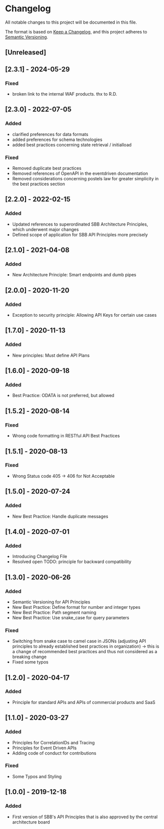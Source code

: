 # Changelog
All notable changes to this project will be documented in this file.

The format is based on [Keep a Changelog](https://keepachangelog.com/en/1.0.0/),
and this project adheres to [Semantic Versioning](https://semver.org/spec/v2.0.0.html).

## [Unreleased]

## [2.3.1] - 2024-05-29
### Fixed
- broken link to the internal WAF products. thx to R.D.

## [2.3.0] - 2022-07-05
### Added
- clarified preferences for data formats
- added preferences for schema technologies
- added best practices concerning state retrieval / initialload

### Fixed
- Removed duplicate best practices
- Removed references of OpenAPI in the eventdriven documentation
- Removed considerations concerning postels law for greater simplicity in the best practices section

## [2.2.0] - 2022-02-15
### Added
- Updated references to superordinated SBB Architecture Principles, which underwent major changes 
- Defined scope of application for SBB API Principles more precisely

## [2.1.0] - 2021-04-08
### Added
- New Architecture Principle: Smart endpoints and dumb pipes

## [2.0.0] - 2020-11-20
### Added
- Exception to security principle: Allowing API Keys for certain use cases

## [1.7.0] - 2020-11-13
### Added
- New principles: Must define API Plans

## [1.6.0] - 2020-09-18
### Added
- Best Practice: ODATA is not preferred, but allowed 

## [1.5.2] - 2020-08-14
### Fixed
- Wrong code formatting in RESTful API Best Practices

## [1.5.1] - 2020-08-13
### Fixed
- Wrong Status code 405 -> 406 for Not Acceptable

## [1.5.0] - 2020-07-24
### Added
- New Best Practice: Handle duplicate messages

## [1.4.0] - 2020-07-01
### Added
- Introducing Changelog File
- Resolved open TODO: principle for backward compatibility

## [1.3.0] - 2020-06-26
### Added
- Semantic Versioning for API Principles
- New Best Practice: Define format for number and integer types
- New Best Practice: Path segment naming
- New Best Practice: Use snake_case for query parameters
### Fixed
- Switching from snake case to camel case in JSONs (adjusting API principles to already established best practices in organization) -> this is a change of recommended best practices and thus not considered as a breaking change
- Fixed some typos

## [1.2.0] - 2020-04-17
### Added
- Principle for standard APIs and APIs of commercial products and SaaS

## [1.1.0] - 2020-03-27
### Added
- Principles for CorrelationIDs and Tracing
- Principles for Event Driven APIs
- Adding code of conduct for contributions
### Fixed
- Some Typos and Styling

## [1.0.0] - 2019-12-18
### Added
- First version of SBB's API Principles that is also approved by the central architecture board
